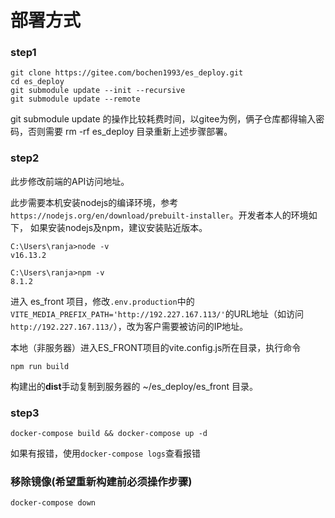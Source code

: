 
# 部署方式

### step1 

    git clone https://gitee.com/bochen1993/es_deploy.git
    cd es_deploy
    git submodule update --init --recursive
    git submodule update --remote

git submodule update 的操作比较耗费时间，以gitee为例，俩子仓库都得输入密码，否则需要 rm -rf es_deploy 目录重新上述步骤部署。

### step2

此步修改前端的API访问地址。

此步需要本机安装nodejs的编译环境，参考`https://nodejs.org/en/download/prebuilt-installer`。开发者本人的环境如下， 如果安装nodejs及npm，建议安装贴近版本。

    C:\Users\ranja>node -v
    v16.13.2

    C:\Users\ranja>npm -v
    8.1.2

进入 es_front 项目，修改`.env.production`中的`VITE_MEDIA_PREFIX_PATH='http://192.227.167.113/'`的URL地址（如访问 `http://192.227.167.113/`），改为客户需要被访问的IP地址。

本地（非服务器）进入ES_FRONT项目的vite.config.js所在目录，执行命令
    
    npm run build

构建出的**dist**手动复制到服务器的 ~/es_deploy/es_front 目录。

### step3

    docker-compose build && docker-compose up -d

如果有报错，使用`docker-compose logs`查看报错

### 移除镜像(希望重新构建前必须操作步骤)

    docker-compose down


